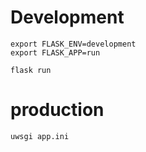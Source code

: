 # Development

```
export FLASK_ENV=development
export FLASK_APP=run

flask run
```


# production 

```
uwsgi app.ini
```